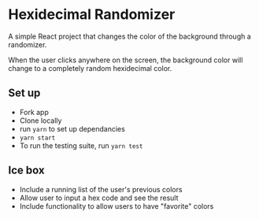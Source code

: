 # Hexidecimal Randomizer

A simple React project that changes the color of the background through a randomizer.

When the user clicks anywhere on the screen, the background color will change to a completely random hexidecimal color.

## Set up

- Fork app
- Clone locally
- run `yarn` to set up dependancies
- `yarn start`
- To run the testing suite, run `yarn test`

## Ice box

- Include a running list of the user's previous colors
- Allow user to input a hex code and see the result
- Include functionality to allow users to have "favorite" colors
